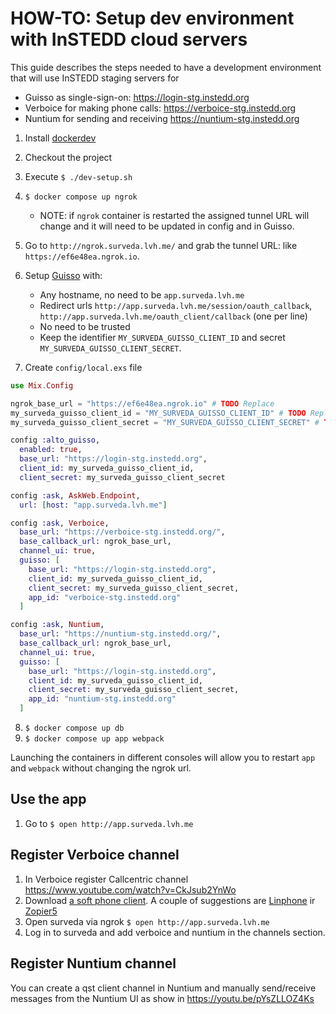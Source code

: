 # HOW-TO: Setup dev environment with InSTEDD cloud servers

This guide describes the steps needed to have a development environment that will use InSTEDD staging servers for

* Guisso as single-sign-on: https://login-stg.instedd.org
* Verboice for making phone calls: https://verboice-stg.instedd.org
* Nuntium for sending and receiving https://nuntium-stg.instedd.org

1. Install [dockerdev](https://github.com/waj/dockerdev)
2. Checkout the project
3. Execute `$ ./dev-setup.sh`
4. `$ docker compose up ngrok`
    * NOTE: if `ngrok` container is restarted the assigned tunnel URL will change and it will need to be updated in config and in Guisso.
5. Go to `http://ngrok.surveda.lvh.me/` and grab the tunnel URL: like `https://ef6e48ea.ngrok.io`.
6. Setup [Guisso](https://login-stg.instedd.org) with:
    * Any hostname, no need to be `app.surveda.lvh.me`
    * Redirect urls `http://app.surveda.lvh.me/session/oauth_callback`, `http://app.surveda.lvh.me/oauth_client/callback` (one per line)
    * No need to be trusted
    * Keep the identifier `MY_SURVEDA_GUISSO_CLIENT_ID` and secret `MY_SURVEDA_GUISSO_CLIENT_SECRET`.

7. Create `config/local.exs` file

```exs
use Mix.Config

ngrok_base_url = "https://ef6e48ea.ngrok.io" # TODO Replace
my_surveda_guisso_client_id = "MY_SURVEDA_GUISSO_CLIENT_ID" # TODO Replace
my_surveda_guisso_client_secret = "MY_SURVEDA_GUISSO_CLIENT_SECRET" # TODO Replace

config :alto_guisso,
  enabled: true,
  base_url: "https://login-stg.instedd.org",
  client_id: my_surveda_guisso_client_id,
  client_secret: my_surveda_guisso_client_secret

config :ask, AskWeb.Endpoint,
  url: [host: "app.surveda.lvh.me"]

config :ask, Verboice,
  base_url: "https://verboice-stg.instedd.org/",
  base_callback_url: ngrok_base_url,
  channel_ui: true,
  guisso: [
    base_url: "https://login-stg.instedd.org",
    client_id: my_surveda_guisso_client_id,
    client_secret: my_surveda_guisso_client_secret,
    app_id: "verboice-stg.instedd.org"
  ]

config :ask, Nuntium,
  base_url: "https://nuntium-stg.instedd.org/",
  base_callback_url: ngrok_base_url,
  channel_ui: true,
  guisso: [
    base_url: "https://login-stg.instedd.org",
    client_id: my_surveda_guisso_client_id,
    client_secret: my_surveda_guisso_client_secret,
    app_id: "nuntium-stg.instedd.org"
  ]
```

8. `$ docker compose up db`
9. `$ docker compose up app webpack`

Launching the containers in different consoles will allow you to restart `app` and `webpack` without changing the ngrok url.

## Use the app

1. Go to `$ open http://app.surveda.lvh.me`

## Register Verboice channel

1. In Verboice register Callcentric channel https://www.youtube.com/watch?v=CkJsub2YnWo
2. Download [a soft phone client](https://www.callcentric.com/support/device/?category=desktop). A couple of suggestions are [Linphone](http://www.linphone.org/) ir [Zopier5](https://www.callcentric.com/support/device/zoiper/v5)
3. Open surveda via ngrok `$ open http://app.surveda.lvh.me`
4. Log in to surveda and add verboice and nuntium in the channels section.

## Register Nuntium channel

You can create a qst client channel in Nuntium and manually send/receive messages from the Nuntium UI as show in https://youtu.be/pYsZLLOZ4Ks
